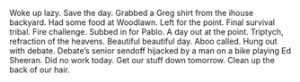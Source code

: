 Woke up lazy. Save the day. Grabbed a Greg shirt from the ihouse backyard. Had some food at Woodlawn. Left for the point. Final survival tribal. Fire challenge. Subbed in for Pablo. A day out at the point. Triptych, refraction of the heavens. Beautiful beautiful day. Aboo called. Hung out with debate. Debate’s senior sendoff hijacked by a man on a bike playing Ed Sheeran. Did no work today. Get our stuff down tomorrow. Clean up the back of our hair.
